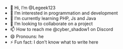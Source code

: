 - 👋 Hi, I’m @Legeek123
- 👀 I’m interested in programmation and development
- 🌱 I’m currently learning PHP, Js and Java
- 💞️ I’m looking to collaborate on a project
- 📫 How to reach me @cyber_shadow1 on Discord
- 😄 Pronouns: he
- ⚡ Fun fact: I don't know what to write here

<!---
Legeek123/Legeek123 is a ✨ special ✨ repository because its `README.md` (this file) appears on your GitHub profile.
You can click the Preview link to take a look at your changes.
--->
